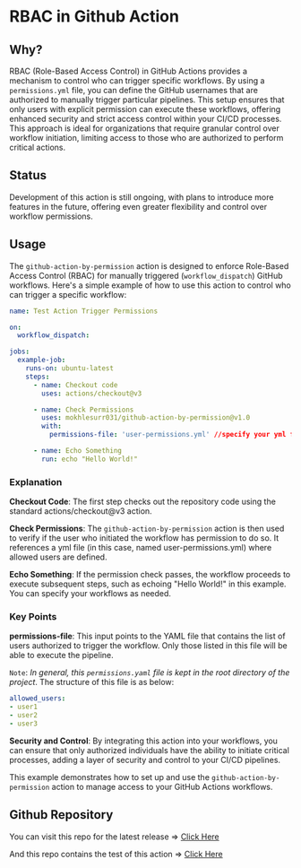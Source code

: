 # RBAC in Github Action

## Why? 
RBAC (Role-Based Access Control) in GitHub Actions provides a mechanism to control who can trigger specific workflows. By using a `permissions.yml` file, you can define the GitHub usernames that are authorized to manually trigger particular pipelines. This setup ensures that only users with explicit permission can execute these workflows, offering enhanced security and strict access control within your CI/CD processes. This approach is ideal for organizations that require granular control over workflow initiation, limiting access to those who are authorized to perform critical actions.

## Status
Development of this action is still ongoing, with plans to introduce more features in the future, offering even greater flexibility and control over workflow permissions.


## Usage
The `github-action-by-permission` action is designed to enforce Role-Based Access Control (RBAC) for manually triggered (`workflow_dispatch`) GitHub workflows. Here's a simple example of how to use this action to control who can trigger a specific workflow:

```yml
name: Test Action Trigger Permissions

on:
  workflow_dispatch:

jobs:
  example-job:
    runs-on: ubuntu-latest
    steps:
      - name: Checkout code
        uses: actions/checkout@v3

      - name: Check Permissions
        uses: mokhlesurr031/github-action-by-permission@v1.0
        with:
          permissions-file: 'user-permissions.yml' //specify your yml file with correct path here

      - name: Echo Something
        run: echo "Hello World!"
```

### Explanation
**Checkout Code**: The first step checks out the repository code using the standard actions/checkout@v3 action.

**Check Permissions**: The `github-action-by-permission` action is then used to verify if the user who initiated the workflow has permission to do so. It references a yml file (in this case, named user-permissions.yml) where allowed users are defined.

**Echo Something**: If the permission check passes, the workflow proceeds to execute subsequent steps, such as echoing "Hello World!" in this example. You can specify your workflows as needed.

### Key Points
**permissions-file**: This input points to the YAML file that contains the list of users authorized to trigger the workflow. Only those listed in this file will be able to execute the pipeline. 

`Note`: *In general, this `permissions.yaml` file is kept in the root directory of the project*.
The structure of this file is as below:

```yml
allowed_users:
- user1
- user2
- user3
```

**Security and Control**: By integrating this action into your workflows, you can ensure that only authorized individuals have the ability to initiate critical processes, adding a layer of security and control to your CI/CD pipelines.


This example demonstrates how to set up and use the `github-action-by-permission` action to manage access to your GitHub Actions workflows.


## Github Repository
You can visit this repo for the latest release => [Click Here](https://github.com/mokhlesurr031/github-action-by-permission)

And this repo contains the test of this action => [Click Here](https://github.com/mokhlesurr031/test-github-action-by-permission)
